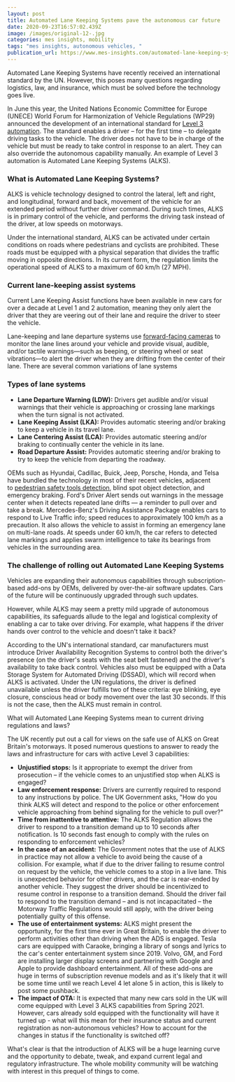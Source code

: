 ```yaml
---
layout: post
title: Automated Lane Keeping Systems pave the autonomous car future
date: 2020-09-23T16:57:02.439Z
image: /images/original-12-.jpg
categories: mes insights, mobility
tags: "mes insights, autonomous vehicles, "
publication_url: https://www.mes-insights.com/automated-lane-keeping-systems-pave-the-autonomous-car-future-a-965712/
---
```

Automated Lane Keeping Systems have recently received an international standard by the UN. However, this poses many questions regarding logistics, law, and insurance, which must be solved before the technology goes live.

In June this year, the United Nations Economic Committee for Europe (UNECE) World Forum for Harmonization of Vehicle Regulations (WP29) announced the development of an international standard for [Level 3 automation](https://www.mes-insights.com/amp/the-5-levels-of-autonomous-driving-explained-a-912868/). The standard enables a driver – for the first time – to delegate driving tasks to the vehicle. The driver does not have to be in charge of the vehicle but must be ready to take control in response to an alert. They can also override the autonomous capability manually. An example of Level 3 automation is Automated Lane Keeping Systems (ALKS).

### What is Automated Lane Keeping Systems?

ALKS is vehicle technology designed to control the lateral, left and right, and longitudinal, forward and back, movement of the vehicle for an extended period without further driver command. During such times, ALKS is in primary control of the vehicle, and performs the driving task instead of the driver, at low speeds on motorways.

Under the international standard, ALKS can be activated under certain conditions on roads where pedestrians and cyclists are prohibited. These roads must be equipped with a physical separation that divides the traffic moving in opposite directions. In its current form, the regulation limits the operational speed of ALKS to a maximum of 60 km/h (27 MPH).

### Current lane-keeping assist systems

Current Lane Keeping Assist functions have been available in new cars for over a decade at Level 1 and 2 automation, meaning they only alert the driver that they are veering out of their lane and require the driver to steer the vehicle.

Lane-keeping and lane departure systems use [forward-facing cameras](https://www.mes-insights.com/how-cameras-are-used-in-mobility-today-a-963678/) to monitor the lane lines around your vehicle and provide visual, audible, and/or tactile warnings—such as beeping, or steering wheel or seat vibrations—to alert the driver when they are drifting from the center of their lane. There are several common variations of lane systems

### Types of lane systems

* **Lane Departure Warning (LDW):** Drivers get audible and/or visual warnings that their vehicle is approaching or crossing lane markings when the turn signal is not activated.
* **Lane Keeping Assist (LKA):** Provides automatic steering and/or braking to keep a vehicle in its travel lane.
* **Lane Centering Assist (LCA):** Provides automatic steering and/or braking to continually center the vehicle in its lane.
* **Road Departure Assist:** Provides automatic steering and/or braking to try to keep the vehicle from departing the roadway.

OEMs such as Hyundai, Cadillac, Buick, Jeep, Porsche, Honda, and Telsa have bundled the technology in most of their recent vehicles, adjacent to [pedestrian safety tools detection](https://www.mes-insights.com/implications-of-vehicle-to-pedestrian-communications-a-927445/), blind spot object detection, and emergency braking. Ford's Driver Alert sends out warnings in the message center when it detects repeated lane drifts — a reminder to pull over and take a break. Mercedes-Benz's Driving Assistance Package enables cars to respond to Live Traffic info; speed reduces to approximately 100 km/h as a precaution. It also allows the vehicle to assist in forming an emergency lane on multi-lane roads. At speeds under 60 km/h, the car refers to detected lane markings and applies swarm intelligence to take its bearings from vehicles in the surrounding area.

### The challenge of rolling out Automated Lane Keeping Systems

Vehicles are expanding their autonomous capabilities through subscription-based add-ons by OEMs, delivered by over-the-air software updates. Cars of the future will be continuously upgraded through such updates.

However, while ALKS may seem a pretty mild upgrade of autonomous capabilities, its safeguards allude to the legal and logistical complexity of enabling a car to take over driving. For example, what happens if the driver hands over control to the vehicle and doesn't take it back?

According to the UN's international standard, car manufacturers must introduce Driver Availability Recognition Systems to control both the driver's presence (on the driver's seats with the seat belt fastened) and the driver's availability to take back control. Vehicles also must be equipped with a Data Storage System for Automated Driving (DSSAD), which will record when ALKS is activated. Under the UN regulations, the driver is defined unavailable unless the driver fulfills two of these criteria: eye blinking, eye closure, conscious head or body movement over the last 30 seconds. If this is not the case, then the ALKS must remain in control.

What will Automated Lane Keeping Systems mean to current driving regulations and laws?

The UK recently put out a call for views on the safe use of ALKS on Great Britain's motorways. It posed numerous questions to answer to ready the laws and infrastructure for cars with active Level 3 capabilities:

* **Unjustified stops:** Is it appropriate to exempt the driver from prosecution – if the vehicle comes to an unjustified stop when ALKS is engaged?
* **Law enforcement response:** Drivers are currently required to respond to any instructions by police. The UK Government asks, "How do you think ALKS will detect and respond to the police or other enforcement vehicle approaching from behind signaling for the vehicle to pull over?"
* **Time from inattentive to attentive:** The ALKS Regulation allows the driver to respond to a transition demand up to 10 seconds after notification. Is 10 seconds fast enough to comply with the rules on responding to enforcement vehicles?
* **In the case of an accident:** The Government notes that the use of ALKS in practice may not allow a vehicle to avoid being the cause of a collision. For example, what if due to the driver failing to resume control on request by the vehicle, the vehicle comes to a stop in a live lane. This is unexpected behavior for other drivers, and the car is rear-ended by another vehicle. They suggest the driver should be incentivized to resume control in response to a transition demand. Should the driver fail to respond to the transition demand – and is not incapacitated – the Motorway Traffic Regulations would still apply, with the driver being potentially guilty of this offense.
* **The use of entertainment systems:** ALKS might present the opportunity, for the first time ever in Great Britain, to enable the driver to perform activities other than driving when the ADS is engaged. Tesla cars are equipped with Caraoke, bringing a library of songs and lyrics to the car's center entertainment system since 2019. Volvo, GM, and Ford are installing larger display screens and partnering with Google and Apple to provide dashboard entertainment. All of these add-ons are huge in terms of subscription revenue models and as it's likely that it will be some time until we reach Level 4 let alone 5 in action, this is likely to post some pushback.
* **The impact of OTA:** It is expected that many new cars sold in the UK will come equipped with Level 3 ALKS capabilities from Spring 2021. However, cars already sold equipped with the functionality will have it turned up - what will this mean for their insurance status and current registration as non-autonomous vehicles? How to account for the changes in status if the functionality is switched off?



What's clear is that the introduction of ALKS will be a huge learning curve and the opportunity to debate, tweak, and expand current legal and regulatory infrastructure. The whole mobility community will be watching with interest in this prequel of things to come.